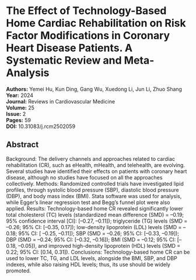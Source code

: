 # The Effect of Technology-Based Home Cardiac Rehabilitation on Risk Factor Modifications in Coronary Heart Disease Patients. A Systematic Review and Meta-Analysis

**Authors:** Yemei Hu, Kun Ding, Gang Wu, Xuedong Li, Jun Li, Zhuo Shang  
**Year:** 2024  
**Journal:** Reviews in Cardiovascular Medicine  
**Volume:** 25  
**Issue:** 2  
**Pages:** 59  
**DOI:** 10.31083/j.rcm2502059  

## Abstract
Background: The delivery channels and approaches related to cardiac rehabilitation (CR), such as eHealth, mHealth, and telehealth, are evolving. Several studies have identified their effects on patients with coronary heart disease, although no studies have focused on all the approaches collectively. Methods: Randomized controlled trials have investigated lipid profiles, through systolic blood pressure (SBP), diastolic blood pressure (DBP), and body mass index (BMI). Stata software was used for analysis, while Egger’s linear regression test and Begg’s funnel plot were also applied. Results: Technology-based home CR revealed significantly lower total cholesterol (TC) levels (standardized mean difference (SMD) = –0.19; 95% confidence interval [CI]: [–0.27, –0.11]); triglyceride (TG) levels (SMD = –0.26; 95% CI: [–0.35, 0.17]); low-density lipoprotein (LDL) levels (SMD = –0.18; 95% CI: [ –0.25, –0.11]); SBP (SMD = –0.26; 95% CI: [–0.33, –0.19]); DBP (SMD = –0.24; 95% CI: [–0.32, –0.16]); BMI (SMD = –0.12; 95% CI: [–0.18, –0.05]), and improved high-density lipoprotein (HDL) levels (SMD = 0.22; 95% CI: [0.14, 0.31]). Conclusions: Technology-based home CR can be used to lower TC, TG, and LDL levels, alongside the BMI, SBP, and DBP indexes, while also raising HDL levels; thus, its use should be widely promoted.

